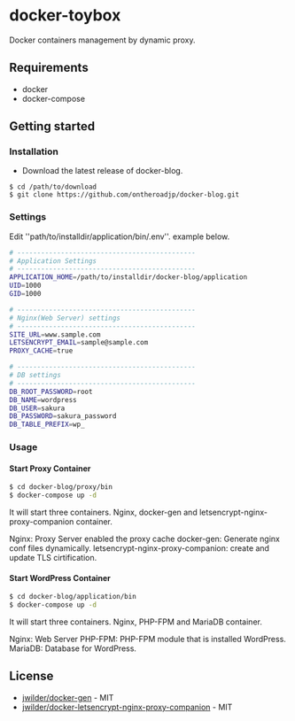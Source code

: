 # docker-toybox

Docker containers management by dynamic proxy.

## Requirements

* docker
* docker-compose

## Getting started

### Installation

* Download the latest release of docker-blog.

```
$ cd /path/to/download
$ git clone https://github.com/ontheroadjp/docker-blog.git
```
### Settings

Edit ''path/to/installdir/application/bin/.env''.
example below.

```bash
# ---------------------------------------------
# Application Settings
# ---------------------------------------------
APPLICATION_HOME=/path/to/installdir/docker-blog/application
UID=1000
GID=1000
```

```bash
# ---------------------------------------------
# Nginx(Web Server) settings
# ---------------------------------------------
SITE_URL=www.sample.com
LETSENCRYPT_EMAIL=sample@sample.com
PROXY_CACHE=true
```

```bash
# ---------------------------------------------
# DB settings
# ---------------------------------------------
DB_ROOT_PASSWORD=root
DB_NAME=wordpress
DB_USER=sakura
DB_PASSWORD=sakura_password
DB_TABLE_PREFIX=wp_
```

### Usage

#### Start Proxy Container
```bash
$ cd docker-blog/proxy/bin
$ docker-compose up -d
```

It will start three containers. Nginx, docker-gen and letsencrypt-nginx-proxy-companion container.

Nginx: Proxy Server enabled the proxy cache
docker-gen: Generate nginx conf files dynamically.
letsencrypt-nginx-proxy-companion: create and update TLS cirtification.

#### Start WordPress Container
```bash
$ cd docker-blog/application/bin
$ docker-compose up -d
```

It will start three containers. Nginx, PHP-FPM and MariaDB container.

Nginx: Web Server
PHP-FPM: PHP-FPM module that is installed WordPress.
MariaDB: Database for WordPress.

## License

* [jwilder/docker-gen](https://github.com/jwilder/docker-gen) - MIT
* [jwilder/docker-letsencrypt-nginx-proxy-companion](https://github.com/jwilder/docker-letsencrypt-nginx-proxy-companion) - MIT
